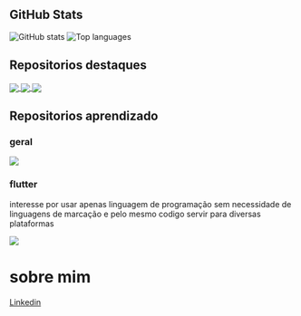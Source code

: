 ## GitHub Stats
![GitHub stats](https://github-readme-stats.vercel.app/api?username=tredeneo&hide=prs&show_icons=true&theme=dark&include_all_commits=true&count_private=true)
![Top languages](https://github-readme-stats.vercel.app/api/top-langs/?username=tredeneo&hide=lua,yacc&layout=compact&show_icons=true&theme=dark)

## Repositorios destaques
<a href="https://github.com/tredeneo/utfpr">
  <img align="center" src="https://github-readme-stats.vercel.app/api/pin/?username=tredeneo&repo=utfpr&theme=dark&langs_count=7" />
</a>

<a href="https://github.com/tredeneo/configs">
  <img align="center" src="https://github-readme-stats.vercel.app/api/pin/?username=tredeneo&repo=configs&theme=dark&langs_count=7" />
</a>

 <a href="https://github.com/tredeneo/porcentage_language_dir">
   <img align="center" src="https://github-readme-stats.vercel.app/api/pin/?username=tredeneo&repo=porcentage_language_dir&theme=dark&langs_count=7" />
</a>

## Repositorios aprendizado
### geral
  <a href="https://github.com/tredeneo/hacker_rank">
   <img align="center" src="https://github-readme-stats.vercel.app/api/pin/?username=tredeneo&repo=hacker_rank&theme=dark&langs_count=7" />
</a>

### flutter
interesse por usar apenas linguagem de programação sem necessidade de linguagens de marcação e pelo mesmo codigo servir para diversas plataformas

<a href="https://github.com/tredeneo/CRUD-flutter">
  <img align="center" src="https://github-readme-stats.vercel.app/api/pin/?username=tredeneo&repo=CRUD-flutter&theme=dark&langs_count=7" />
</a>

# sobre mim
[Linkedin](https://www.linkedin.com/in/daniel-de-viveiros/)
